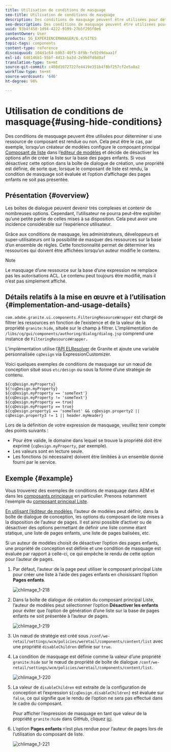 ```yaml
---
title: Utilisation de conditions de masquage
seo-title: Utilisation de conditions de masquage
description: Des conditions de masquage peuvent être utilisées pour déterminer si une ressource de composant est rendue ou non.
seo-description: Des conditions de masquage peuvent être utilisées pour déterminer si une ressource de composant est rendue ou non.
uuid: 93b4f450-1d94-4222-9199-27b5f295f8e6
contentOwner: User
products: SG_EXPERIENCEMANAGER/6.4/SITES
topic-tags: components
content-type: reference
discoiquuid: 104d1c64-b9b3-40f5-8f9b-fe92d9daaa1f
exl-id: 646146b1-55bf-4d13-ba3d-2e9bdfd8d8af
translation-type: tm+mt
source-git-commit: c408d1072722fe4419e351b4f8bf257cf2e5a8a2
workflow-type: tm+mt
source-wordcount: '646'
ht-degree: 98%

---
```


# Utilisation de conditions de masquage{#using-hide-conditions}

Des conditions de masquage peuvent être utilisées pour déterminer si une ressource de composant est rendue ou non. Cela peut être le cas, par exemple, lorsqu’un créateur de modèles configure le composant principal [Composant de liste](https://helpx.adobe.com/experience-manager/core-components/using/list.html) dans l’[éditeur de modèles](/help/sites-authoring/templates.md) et décide de désactiver les options afin de créer la liste sur la base des pages enfants. Si vous désactivez cette option dans la boîte de dialogue de création, une propriété est définie, de sorte que, lorsque le composant de liste est rendu, la condition de masquage soit évaluée et l’option d’affichage des pages enfants ne soit pas présentée.

## Présentation {#overview}

Les boîtes de dialogue peuvent devenir très complexes et contenir de nombreuses options. Cependant, l’utilisateur ne pourra peut-être exploiter qu’une petite partie de celles mises à sa disposition. Cela peut avoir une incidence considérable sur l’expérience utilisateur.

Grâce aux conditions de masquage, les administrateurs, développeurs et super-utilisateurs ont la possibilité de masquer des ressources sur la base d’un ensemble de règles. Cette fonctionnalité permet de déterminer les ressources qui doivent être affichées lorsqu’un auteur modifie le contenu.

>[!NOTE]
>
>Le masquage d’une ressource sur la base d’une expression ne remplace pas les autorisations ACL. Le contenu peut toujours être modifié, mais il n’est pas simplement affiché.

## Détails relatifs à la mise en œuvre et à l’utilisation {#implementation-and-usage-details}

`com.adobe.granite.ui.components.FilteringResourceWrapper` est chargé de filtrer les ressources en fonction de l’existence et de la valeur de la propriété `granite:hide`, située sur le champ à filtrer. L’implémentation de `/libs/cq/gui/components/authoring/dialog/dialog.jsp` comprend une instance de `FilteringResourceWrapper.`

L’implémentation utilise l’[API ELResolver](https://helpx.adobe.com/fr/experience-manager/6-4/sites/developing/using/reference-materials/granite-ui/api/jcr_root/libs/granite/ui/docs/server/el.html) de Granite et ajoute une variable personnalisée `cqDesign` via ExpressionCustomizer.

Voici quelques exemples de conditions de masquage sur un nœud de conception situé sous `etc/design` ou sous la forme d’une stratégie de contenu.

```
${cqDesign.myProperty}
${!cqDesign.myProperty}
${cqDesign.myProperty == 'someText'}
${cqDesign.myProperty != 'someText'}
${cqDesign.myProperty == true}
${cqDesign.myProperty == true}
${cqDesign.property1 == 'someText' && cqDesign.property2 || cqDesign.property3 != 1 || header.myHeader}
```

Lors de la définition de votre expression de masquage, veuillez tenir compte des points suivants :

* Pour être valide, le domaine dans lequel se trouve la propriété doit être exprimé (`cqDesign.myProperty`, par exemple).
* Les valeurs sont en lecture seule.
* Les fonctions (si nécessaire) doivent être limitées à un ensemble donné fourni par le service.

## Exemple {#example}

Vous trouverez des exemples de conditions de masquage dans AEM et dans les [composants principaux](https://docs.adobe.com/content/help/fr-FR/experience-manager-core-components/using/introduction.html) en particulier. Prenons notamment l’exemple du [composant principal Liste](https://helpx.adobe.com/experience-manager/core-components/using/list.html).

[En utilisant l’éditeur de modèles](/help/sites-authoring/templates.md), l’auteur de modèles peut définir, dans la boîte de dialogue de conception, les options du composant de liste mises à la disposition de l’auteur de pages. Il est ainsi possible d’activer ou de désactiver des options permettant de définir une liste comme étant statique, une liste de pages enfants, une liste de pages balisées, etc.

Si un auteur de modèles choisit de désactiver l’option des pages enfants, une propriété de conception est définie et une condition de masquage est évaluée par rapport à celle-ci, ce qui empêche le rendu de cette option pour l’auteur de pages.

1. Par défaut, l’auteur de la page peut utiliser le composant principal Liste pour créer une liste à l’aide des pages enfants en choisissant l’option **Pages enfants**.

   ![chlimage_1-218](assets/chlimage_1-218.png)

1. Dans la boîte de dialogue de création du composant principal Liste, l’auteur de modèles peut sélectionner l’option **Désactiver les enfants** pour éviter que l’option de génération d’une liste sur la base de pages enfants ne soit présentée à l’auteur de pages.

   ![chlimage_1-219](assets/chlimage_1-219.png)

1. Un nœud de stratégie est créé sous `/conf/we-retail/settings/wcm/policies/weretail/components/content/list` avec une propriété `disableChildren` définie sur `true`.
1. La condition de masquage est définie comme la valeur d’une propriété `granite:hide` sur le nœud de propriété de boîte de dialogue `/conf/we-retail/settings/wcm/policies/weretail/components/content/list`.

   ![chlimage_1-220](assets/chlimage_1-220.png)

1. La valeur de `disableChildren` est extraite de la configuration de conception et l’expression `${cqDesign.disableChildren}` est évaluée sur `false`, ce qui signifie que le rendu de l’option ne sera pas effectué dans le cadre du composant.

   Pour afficher l’expression de masquage en tant que valeur de la propriété `granite:hide` dans GitHub, cliquez [ici](https://github.com/Adobe-Marketing-Cloud/aem-core-wcm-components/blob/master/content/src/content/jcr_root/apps/core/wcm/components/list/v1/list/_cq_dialog/.content.xml#L40).

1. L’option **Pages enfants** n’est plus rendue pour l’auteur de pages lors de l’utilisation du composant de liste.

   ![chlimage_1-221](assets/chlimage_1-221.png)
